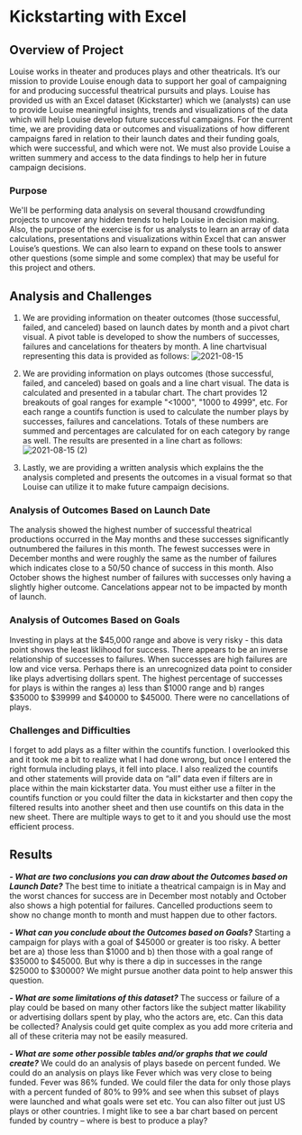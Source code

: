 # Kickstarting with Excel
## Overview of Project
Louise works in theater and produces plays and other theatricals.  It’s our mission to provide Louise enough data to support her goal of campaigning for and producing successful theatrical pursuits and plays.  Louise has provided us with an Excel dataset (Kickstarter) which we (analysts) can use to provide Louise meaningful insights, trends and visualizations of the data which will help Louise develop future successful campaigns.  For the current time, we are providing data or outcomes and visualizations of how different campaigns fared in relation to their launch dates and their funding goals, which were successful, and which were not. We must also provide Louise a written summery and access to the data findings to help her in future campaign decisions.
### Purpose
We'll be performing data analysis on several thousand crowdfunding projects to uncover any hidden trends to help Louise in decision making. Also, the purpose of the exercise is for us analysts to learn an array of data calculations, presentations and visualizations within Excel that can answer Louise’s questions.  We can also learn to expand on these tools to answer other questions (some simple and some complex) that may be useful for this project and others. 
## Analysis and Challenges
1.	We are providing information on theater outcomes (those successful, failed, and canceled) based on launch dates by month and a pivot chart visual.  A pivot table is developed to show the numbers of successes, failures and cancelations for theaters by month.  A line chartvisual representing this data is provided as follows:
  ![2021-08-15](https://user-images.githubusercontent.com/35401581/129507928-8aa165fe-f4ba-48a4-851f-7dda7e52fc87.png)

2.  We are providing information on plays outcomes (those successful, failed, and canceled) based on goals and a line chart visual.  The data is calculated and presented in a tabular chart.  The chart provides 12 breakouts of goal ranges for example "<1000", "1000 to 4999", etc.  For each range a countifs function is used to calculate the number plays by successes, failures and cancelations.  Totals of these numbers are summed and percentages are calculated for on each category by range as well.  The results are presented in a line chart as follows: 
  ![2021-08-15 (2)](https://user-images.githubusercontent.com/35401581/129508972-78797548-5a37-4500-93cc-712174d987b3.png)

3.	Lastly, we are providing a written analysis which explains the the analysis completed and presents the outcomes in a visual format so that Louise can utilize it to make future campaign decisions. 

### Analysis of Outcomes Based on Launch Date
The analysis showed the highest number of successful theatrical productions occurred in the May months and these successes significantly outnumbered the failures in this month.  The fewest successes were in December months and were roughly the same as the number of failures which indicates close to a 50/50 chance of success in this month.  Also October shows the highest number of failures with successes only having a slightly higher outcome.  Cancelations appear not to be impacted by month of launch.
### Analysis of Outcomes Based on Goals
Investing in plays at the $45,000 range and above is very risky - this data point shows the least liklihood for success.  There appears to be an inverse relationship of successes to failures.  When successes are high failures are low and vice versa.  Perhaps there is an unrecognized data point to consider like plays advertising dollars spent.  The highest percentage of successes for plays is within the ranges a) less than $1000 range and b) ranges $35000 to $39999 and $40000 to $45000.  There were no cancellations of plays.    
### Challenges and Difficulties
I forget to add plays as a filter within the countifs function.  I overlooked this and it took me a bit to realize what I had done wrong, but once I entered the right formula including plays, it fell into place.  I also realized the countifs and other statements will provide data on “all” data even if filters are in place within the main kickstarter data.  You must either use a filter in the countifs function or you could filter the data in kickstarter and then copy the filtered results into another sheet and then use countifs on this data in the new sheet.  There are multiple ways to get to it and you should use the most efficient process.
## Results
***-	What are two conclusions you can draw about the Outcomes based on Launch Date?*** The best time to initiate a theatrical campaign is in May and the worst chances for success are in December most notably and October also shows a high potential for failures.  Cancelled productions seem to show no change month to month and must happen due to other factors.

***-	What can you conclude about the Outcomes based on Goals?*** Starting a campaign for plays with a goal of $45000 or greater is too risky.  A better bet are a) those less than $1000 and b) then those with a goal range of $35000 to $45000.  But why is there a dip in successes in the range $25000 to $30000?  We might pursue another data point to help answer this question.    

***-	What are some limitations of this dataset?*** The success or failure of a play could be based on many other factors like the subject matter likability or advertising dollars spent by play, who the actors are, etc.  Can this data be collected?  Analysis could get quite complex as you add more criteria and all of these criteria may not be easily measured.  

***-	What are some other possible tables and/or graphs that we could create?***  We could do an analysis of plays basede on percent funded.  We could do an analysis on plays like Fever which was very close to being funded.  Fever was 86% funded.  We could filer the data for only those plays with a percent funded of 80% to 99% and see when this subset of plays were launched and what goals were set etc.  You can also filter out just US plays or other countries.  I might like to see a bar chart based on percent funded by country – where is best to produce a play?  
